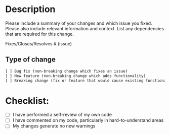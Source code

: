 # Description

Please include a summary of your changes and which issue you fixed. Please also include relevant information and context.
List any dependencies that are required for this change.

<!-- OR -->

Fixes/Closes/Resolves # (issue)

## Type of change

```txt
[ ] Bug fix (non-breaking change which fixes an issue)
[ ] New feature (non-breaking change which adds functionality)
[ ] Breaking change (fix or feature that would cause existing functionality to not work as expected)
```

# Checklist:

- [ ] I have performed a self-review of my own code
- [ ] I have commented on my code, particularly in hard-to-understand areas
- [ ] My changes generate no new warnings
